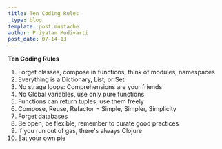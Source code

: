 ```yaml
---
title: Ten Coding Rules
_type: blog
template: post.mustache
author: Priyatam Mudivarti
post_date: 07-14-13
---
```


**Ten Coding Rules**

1. Forget classes, compose in functions, think of modules, namespaces
2. Everything is a Dictionary, List, or Set
3. No strage loops: Comprehensions are your friends
4. No Global variables, use only pure functions
5. Functions can return tuples; use them freely
6. Compose, Reuse, Refactor = Simple, Simpler, Simplicity
7. Forget databases
8. Be open, be flexible, remember to curate good practices
9. If you run out of gas, there's always Clojure
10. Eat your own pie
